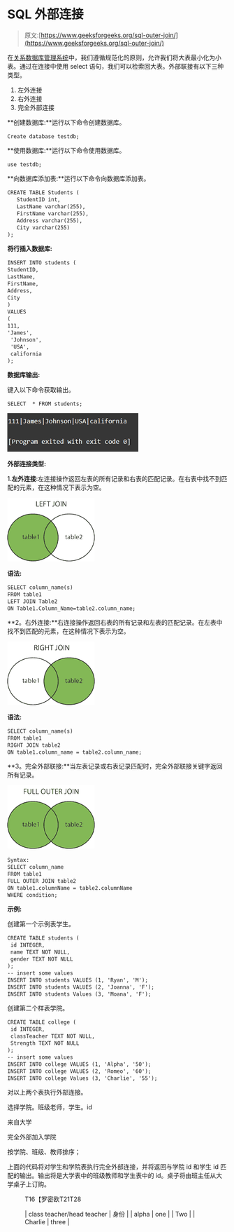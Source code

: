 # SQL 外部连接

> 原文:[https://www.geeksforgeeks.org/sql-outer-join/](https://www.geeksforgeeks.org/sql-outer-join/)

在[关系数据库管理系统](https://www.geeksforgeeks.org/rdbms-full-form/)中，我们遵循规范化的原则，允许我们将大表最小化为小表。通过在连接中使用 select 语句，我们可以检索回大表。外部联接有以下三种类型。

1.  左外连接
2.  右外连接
3.  完全外部连接

**创建数据库:**运行以下命令创建数据库。

```
Create database testdb;
```

**使用数据库:**运行以下命令使用数据库。

```
use testdb;
```

**向数据库添加表:**运行以下命令向数据库添加表。

```
CREATE TABLE Students (
   StudentID int,
   LastName varchar(255),
   FirstName varchar(255),
   Address varchar(255),
   City varchar(255)
);
```

**将行插入数据库:**

```
INSERT INTO students (
StudentID,
LastName,
FirstName,
Address,
City
)
VALUES
(
111, 
'James',
 'Johnson',
 'USA',
 california
);
```

**数据库输出:**

键入以下命令获取输出。

```
SELECT  * FROM students;
```

![](img/3afd6bd7fb7c39ccd2ad85fead2347f0.png)

**外部连接类型:**

1.**左外连接**:左连接操作返回左表的所有记录和右表的匹配记录。在右表中找不到匹配的元素，在这种情况下表示为空。

![](img/996bd2eff327460a4a384a40826bd24c.png)

**语法:**

```
SELECT column_name(s)
FROM table1
LEFT JOIN Table2 
ON Table1.Column_Name=table2.column_name;
```

**2。右外连接:**右连接操作返回右表的所有记录和左表的匹配记录。在左表中找不到匹配的元素，在这种情况下表示为空。

![](img/b3f69609b92e60c2fd1c53e7ce1dbd70.png)

**语法:**

```
SELECT column_name(s)
FROM table1
RIGHT JOIN table2
ON table1.column_name = table2.column_name;
```

**3。完全外部联接:**当左表记录或右表记录匹配时，完全外部联接关键字返回所有记录。

![](img/f5d37b67ac3800ed43725b7eac535533.png)

```
Syntax:
SELECT column_name
FROM table1
FULL OUTER JOIN table2
ON table1.columnName = table2.columnName
WHERE condition;
```

**示例:**

创建第一个示例表学生。

```
CREATE TABLE students (
 id INTEGER,
 name TEXT NOT NULL,
 gender TEXT NOT NULL
);
-- insert some values
INSERT INTO students VALUES (1, 'Ryan', 'M');
INSERT INTO students VALUES (2, 'Joanna', 'F');
INSERT INTO students Values (3, 'Moana', 'F');
```

创建第二个样表学院。

```
CREATE TABLE college (
 id INTEGER,
 classTeacher TEXT NOT NULL,
 Strength TEXT NOT NULL
);
-- insert some values
INSERT INTO college VALUES (1, 'Alpha', '50');
INSERT INTO college VALUES (2, 'Romeo', '60');
INSERT INTO college Values (3, 'Charlie', '55');
```

对以上两个表执行外部连接。

选择学院。班级老师，学生。id

来自大学

完全外部加入学院

按学院、班级、教师排序；

上面的代码将对学生和学院表执行完全外部连接，并将返回与学院 id 和学生 id 匹配的输出。输出将是大学表中的班级教师和学生表中的 id。桌子将由班主任从大学桌子上订购。

<figure class="table">T16【罗密欧T21T28

| class teacher/head teacher | 身份 |
| alpha | one |
| Two |
| Charlie | three |

</figure>